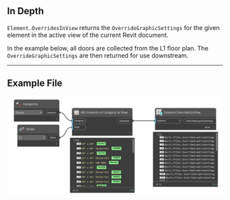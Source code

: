 ## In Depth
`Element.OverridesInView` returns the `OverrideGraphicSettings` for the given element in the active view of the current Revit document.

In the example below, all doors are collected from the L1 floor plan. The `OverrideGraphicSettings` are then returned for use downstream.

___
## Example File

![Element.OverridesInView](./Revit.Elements.Element.OverridesInView_img.jpg)